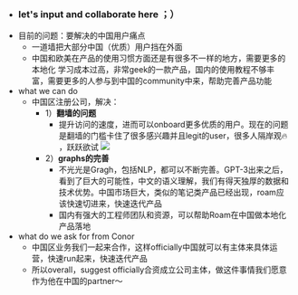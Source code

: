 - ### let's input and collaborate here ；）
- 目前的问题：要解决的中国用户痛点
    - 一道墙把大部分中国（优质）用户挡在外面
    - 中国和欧美在产品的使用习惯方面还是有很多不一样的地方，需要更多的本地化
学习成本过高，非常geek的一款产品，国内的使用教程不够丰富，需要更多的人参与到中国的community中来，帮助完善产品功能
- what we can do
    - 中国区注册公司，解决：
        - 1）**翻墙的问题**
            - 提升访问的速度，进而可以onboard更多优质的用户。现在的问题是翻墙的门槛卡住了很多感兴趣并且legit的user，很多人隔岸观🔥 ，跃跃欲试
![](https://firebasestorage.googleapis.com/v0/b/firescript-577a2.appspot.com/o/imgs%2Fapp%2FRoamCN%2FTc9E0Ap3Xs.png?alt=media&token=adce2ea6-e234-4236-bdce-67849c084408)
        - 2）**graphs的完善**
            - 不光光是Gragh，包括NLP，都可以不断完善。GPT-3出来之后，看到了巨大的可能性，中文的语义理解，我们有得天独厚的数据和技术优势。中国市场巨大，类似的笔记类产品已经出现，roam应该快速切进来，快速迭代产品
            - 国内有强大的工程师团队和资源，可以帮助Roam在中国做本地化产品落地
- what do we ask for from Conor
    - 中国区业务我们一起来合作，这样officially中国就可以有主体来具体运营，快速run起来，快速迭代产品
    - 所以overall，suggest officially合资成立公司主体，做这件事情我们愿意作为他在中国的partner～
